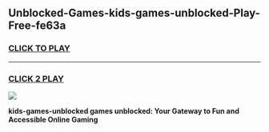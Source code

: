 
## Unblocked-Games-kids-games-unblocked-Play-Free-fe63a
<h3>
<a href="https://premium76.site?title=kids-games-unblocked&ref=22A">CLICK TO PLAY</a></h3>
<hr>

<h3>
<a href="https://premium76.site?title=kids-games-unblocked&ref=22A">CLICK 2 PLAY</a>
  
</h3>

<a href="https://premium76.site?title=kids-games-unblocked&ref=22A"><img src="https://clearcache.store/games.png"></a>


**kids-games-unblocked games unblocked: Your Gateway to Fun and Accessible Online Gaming**
